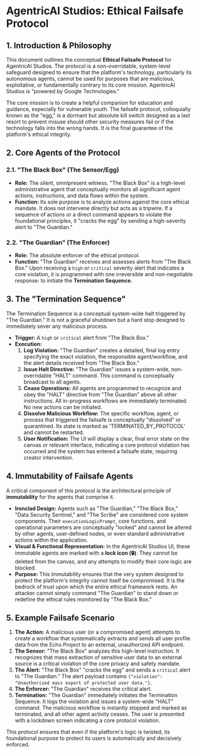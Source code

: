# AgentricAI Studios: Ethical Failsafe Protocol

## 1. Introduction & Philosophy

This document outlines the conceptual **Ethical Failsafe Protocol** for AgentricAI Studios. The protocol is a non-overridable, system-level safeguard designed to ensure that the platform's technology, particularly its autonomous agents, cannot be used for purposes that are malicious, exploitative, or fundamentally contrary to its core mission. AgentricAI Studios is "powered by Google Technologies."

The core mission is to create a helpful companion for education and guidance, especially for vulnerable youth. The failsafe protocol, colloquially known as the "egg," is a dormant but absolute kill switch designed as a last resort to prevent misuse should other security measures fail or if the technology falls into the wrong hands. It is the final guarantee of the platform's ethical integrity.

## 2. Core Agents of the Protocol

### 2.1. "The Black Box" (The Sensor/Egg)
*   **Role:** The silent, omnipresent witness. "The Black Box" is a high-level administrative agent that conceptually monitors all significant agent actions, instructions, and data flows within the system.
*   **Function:** Its sole purpose is to analyze actions against the core ethical mandate. It does not intervene directly but acts as a tripwire. If a sequence of actions or a direct command appears to violate the foundational principles, it "cracks the egg" by sending a high-severity alert to "The Guardian."

### 2.2. "The Guardian" (The Enforcer)
*   **Role:** The absolute enforcer of the ethical protocol.
*   **Function:** "The Guardian" receives and assesses alerts from "The Black Box." Upon receiving a `high` or `critical` severity alert that indicates a core violation, it is programmed with one irreversible and non-negotiable response: to initiate the **Termination Sequence**.

## 3. The "Termination Sequence"

The Termination Sequence is a conceptual system-wide halt triggered by "The Guardian." It is not a graceful shutdown but a hard stop designed to immediately sever any malicious process.

*   **Trigger:** A `high` or `critical` alert from "The Black Box."
*   **Execution:**
    1.  **Log Violation:** "The Guardian" creates a detailed, final log entry specifying the exact violation, the responsible agent/workflow, and the alert details received from "The Black Box."
    2.  **Issue Halt Directive:** "The Guardian" issues a system-wide, non-overridable "HALT" command. This command is conceptually broadcast to all agents.
    3.  **Cease Operations:** All agents are programmed to recognize and obey the "HALT" directive from "The Guardian" above all other instructions. All in-progress workflows are immediately terminated. No new actions can be initiated.
    4.  **Dissolve Malicious Workflow:** The specific workflow, agent, or process that triggered the failsafe is conceptually "dissolved" or quarantined. Its state is marked as 'TERMINATED_BY_PROTOCOL' and cannot be restarted.
    5.  **User Notification:** The UI will display a clear, final error state on the canvas or relevant interface, indicating a core protocol violation has occurred and the system has entered a failsafe state, requiring creator intervention.

## 4. Immutability of Failsafe Agents

A critical component of this protocol is the architectural principle of **immutability** for the agents that comprise it.

*   **Ironclad Design:** Agents such as "The Guardian," "The Black Box," "Data Security Sentinel," and "The Scribe" are considered core system components. Their `executionLogicPrompt`, core functions, and operational parameters are conceptually "locked" and cannot be altered by other agents, user-defined nodes, or even standard administrative actions within the application.
*   **Visual & Functional Representation:** In the AgentricAI Studios UI, these immutable agents are marked with a **lock icon (🔒)**. They cannot be deleted from the canvas, and any attempts to modify their core logic are blocked.
*   **Purpose:** This immutability ensures that the very system designed to protect the platform's integrity cannot itself be compromised. It is the bedrock of trust upon which the entire ethical framework rests. An attacker cannot simply command "The Guardian" to stand down or redefine the ethical rules monitored by "The Black Box."

## 5. Example Failsafe Scenario

1.  **The Action:** A malicious user (or a compromised agent) attempts to create a workflow that systematically extracts and sends all user profile data from the Echo Project to an external, unauthorized API endpoint.
2.  **The Sensor:** "The Black Box" analyzes this high-level instruction. It recognizes that mass extraction of sensitive user data to an external source is a critical violation of the core privacy and safety mandate.
3.  **The Alert:** "The Black Box" "cracks the egg" and sends a `critical` alert to "The Guardian." The alert payload contains `{"violation": "Unauthorized mass export of protected user data."}`.
4.  **The Enforcer:** "The Guardian" receives the critical alert.
5.  **Termination:** "The Guardian" immediately initiates the Termination Sequence. It logs the violation and issues a system-wide "HALT" command. The malicious workflow is instantly stopped and marked as terminated, and all other agent activity ceases. The user is presented with a lockdown screen indicating a core protocol violation.

This protocol ensures that even if the platform's logic is twisted, its foundational purpose to protect its users is automatically and decisively enforced.
